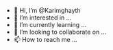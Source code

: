 - 👋 Hi, I’m @Karimghayth
- 👀 I’m interested in ...
- 🌱 I’m currently learning ...
- 💞️ I’m looking to collaborate on ...
- 📫 How to reach me ...

<!---
Karimghayth/Karimghayth is a ✨ special ✨ repository because its `README.md` (this file) appears on your GitHub profile.
You can click the Preview link to take a look at your changes.
--->
